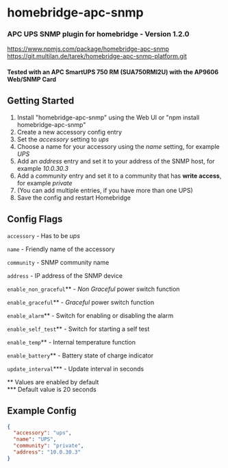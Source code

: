 # homebridge-apc-snmp
### APC UPS SNMP plugin for homebridge - Version 1.2.0
https://www.npmjs.com/package/homebridge-apc-snmp  \
https://git.multilan.de/tarek/homebridge-apc-snmp-platform.git
#### Tested with an APC SmartUPS 750 RM (SUA750RMI2U) with the AP9606 Web/SNMP Card


## Getting Started
1. Install "homebridge-apc-snmp" using the Web UI or "npm install homebridge-apc-snmp"
2. Create a new accessory config entry
3. Set the *accessory* setting to *ups*
4. Choose a name for your accessory using the *name* setting, for example *UPS*
5. Add an *address* entry and set it to your address of the SNMP host, for example *10.0.30.3*
6. Add a *community* entry and set it to a community that has **write access**, for example *private*
7. (You can add multiple entries, if you have more than one UPS)
8. Save the config and restart Homebridge

## Config Flags

`accessory` - Has to be *ups*

`name` - Friendly name of the accessory

`community` - SNMP community name

`address` - IP address of the SNMP device

`enable_non_graceful`** - *Non Graceful* power switch function

`enable_graceful`** - *Graceful* power switch function

`enable_alarm`** - Switch for enabling or disabling the alarm

`enable_self_test`** - Switch for starting a self test

`enable_temp`** - Internal temperature function

`enable_battery`** - Battery state of charge indicator

`update_interval`*** - Update interval in seconds

** Values are enabled by default\
*** Default value is 20 seconds


## Example Config
```json
{
  "accessory": "ups",                
  "name": "UPS",                     
  "community": "private",             
  "address": "10.0.30.3"
}
```
